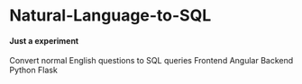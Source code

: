 # Natural-Language-to-SQL
#### Just a experiment ###
Convert normal English questions to SQL queries
Frontend
  Angular
 Backend
  Python
  Flask
